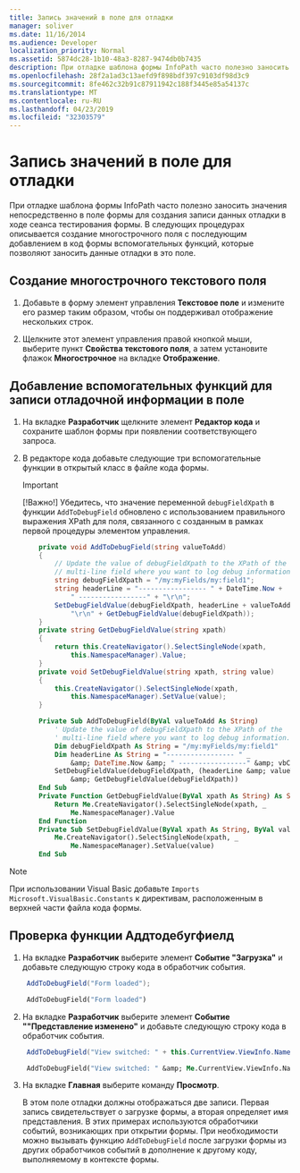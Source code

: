 ```yaml
---
title: Запись значений в поле для отладки
manager: soliver
ms.date: 11/16/2014
ms.audience: Developer
localization_priority: Normal
ms.assetid: 5874dc28-1b10-48a3-8287-9474db0b7435
description: При отладке шаблона формы InfoPath часто полезно заносить значения непосредственно в поле формы для создания записи данных отладки в ходе сеанса тестирования формы. В следующих процедурах описывается создание многострочного поля с последующим добавлением в код формы вспомогательных функций, которые позволяют заносить данные отладки в это поле.
ms.openlocfilehash: 28f2a1ad3c13aefd9f898bdf397c9103df98d3c9
ms.sourcegitcommit: 8fe462c32b91c87911942c188f3445e85a54137c
ms.translationtype: MT
ms.contentlocale: ru-RU
ms.lasthandoff: 04/23/2019
ms.locfileid: "32303579"
---
```

# <a name="log-values-to-a-field-for-debugging"></a>Запись значений в поле для отладки

При отладке шаблона формы InfoPath часто полезно заносить значения непосредственно в поле формы для создания записи данных отладки в ходе сеанса тестирования формы. В следующих процедурах описывается создание многострочного поля с последующим добавлением в код формы вспомогательных функций, которые позволяют заносить данные отладки в это поле.
  
## <a name="create-a-multi-line-text-field"></a>Создание многострочного текстового поля

1. Добавьте в форму элемент управления **Текстовое поле** и измените его размер таким образом, чтобы он поддерживал отображение нескольких строк. 
    
2. Щелкните этот элемент управления правой кнопкой мыши, выберите пункт **Свойства текстового поля**, а затем установите флажок **Многострочное** на вкладке **Отображение**. 
    
## <a name="add-helper-functions-to-log-debug-information-to-the-field"></a>Добавление вспомогательных функций для записи отладочной информации в поле

1. На вкладке **Разработчик** щелкните элемент **Редактор кода** и сохраните шаблон формы при появлении соответствующего запроса.
    
2. В редакторе кода добавьте следующие три вспомогательные функции в открытый класс в файле кода формы.
    
   > [!IMPORTANT]
   > [!Важно!] Убедитесь, что значение переменной  `debugFieldXpath` в функции  `AddToDebugField` обновлено с использованием правильного выражения XPath для поля, связанного с созданным в рамках первой процедуры элементом управления. 
  
    ```cs
        private void AddToDebugField(string valueToAdd)
        {
            // Update the value of debugFieldXpath to the XPath of the
            // multi-line field where you want to log debug information.
            string debugFieldXpath = "/my:myFields/my:field1";
            string headerLine = "----------------- " + DateTime.Now + 
                " -----------------" + "\r\n";
            SetDebugFieldValue(debugFieldXpath, headerLine + valueToAdd + 
                "\r\n" + GetDebugFieldValue(debugFieldXpath));
        }
        private string GetDebugFieldValue(string xpath)
        {
            return this.CreateNavigator().SelectSingleNode(xpath, 
                this.NamespaceManager).Value;
        }
        private void SetDebugFieldValue(string xpath, string value)
        {
            this.CreateNavigator().SelectSingleNode(xpath, 
                this.NamespaceManager).SetValue(value);
        }
    ```

    ```vb
        Private Sub AddToDebugField(ByVal valueToAdd As String)
            ' Update the value of debugFieldXpath to the XPath of the 
            ' multi-line field where you want to log debug information.
            Dim debugFieldXpath As String = "/my:myFields/my:field1"
            Dim headerLine As String = "----------------- " _
                &amp; DateTime.Now &amp; " -----------------" &amp; vbCrLf
            SetDebugFieldValue(debugFieldXpath, (headerLine &amp; valueToAdd &amp; vbCrLf) _
                &amp; GetDebugFieldValue(debugFieldXpath))
        End Sub
        Private Function GetDebugFieldValue(ByVal xpath As String) As String
            Return Me.CreateNavigator().SelectSingleNode(xpath, _
                Me.NamespaceManager).Value
        End Function
        Private Sub SetDebugFieldValue(ByVal xpath As String, ByVal value As String)
            Me.CreateNavigator().SelectSingleNode(xpath, _
                Me.NamespaceManager).SetValue(value)
        End Sub
    ```

> [!NOTE] 
> При использовании Visual Basic добавьте `Imports Microsoft.VisualBasic.Constants` к директивам, расположенным в верхней части файла кода формы. 
  
## <a name="test-the-addtodebugfield-function"></a>Проверка функции Аддтодебугфиелд

1. На вкладке **Разработчик** выберите элемент **Событие "Загрузка"** и добавьте следующую строку кода в обработчик события.
    
   ```cs
    AddToDebugField("Form loaded");
   ```

   ```vb
    AddToDebugField("Form loaded")
   ```

2. На вкладке **Разработчик** выберите элемент **Событие ""Представление изменено"** и добавьте следующую строку кода в обработчик события.
    
   ```cs
    AddToDebugField("View switched: " + this.CurrentView.ViewInfo.Name);
   ```

   ```vb
    AddToDebugField("View switched: " &amp; Me.CurrentView.ViewInfo.Name)
   ```

3. На вкладке **Главная** выберите команду **Просмотр**.
    
   В этом поле отладки должны отображаться две записи. Первая запись свидетельствует о загрузке формы, а вторая определяет имя представления. В этих примерах используются обработчики событий, возникающих при открытии формы. При необходимости можно вызывать функцию  `AddToDebugField` после загрузки формы из других обработчиков событий в дополнение к другому коду, выполняемому в контексте формы. 
  

